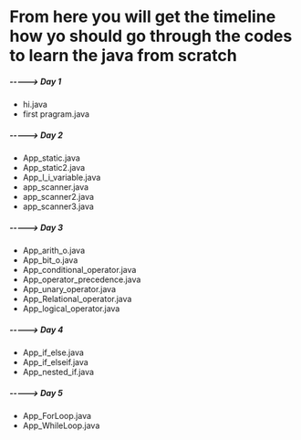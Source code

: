 # **From here you will get the timeline how yo should go through the codes to learn the java from scratch**

##### -----> **Day 1** 
- hi.java
- first pragram.java
##### -----> **Day 2**
- App_static.java
- App_static2.java
- App_l_i_variable.java
- app_scanner.java
- app_scanner2.java
- app_scanner3.java
##### -----> **Day 3**
- App_arith_o.java
- App_bit_o.java
- App_conditional_operator.java
- App_operator_precedence.java
- App_unary_operator.java
- App_Relational_operator.java
- App_logical_operator.java
##### -----> **Day 4**
- App_if_else.java
- App_if_elseif.java
- App_nested_if.java
##### -----> **Day 5**
- App_ForLoop.java
- App_WhileLoop.java
